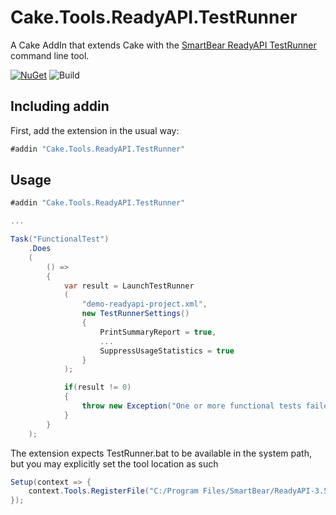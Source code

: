 # Cake.Tools.ReadyAPI.TestRunner

A Cake AddIn that extends Cake with the [SmartBear ReadyAPI TestRunner](https://support.smartbear.com/readyapi/docs/functional/running/automating/cli.html) command line tool.

[![NuGet](https://img.shields.io/nuget/v/Cake.ProtobufTools.svg)](https://www.nuget.org/packages/Cake.Tools.ReadyAPI.TestRunner)
![Build](https://github.com/waxtell/Cake.Tools.ReadyAPI.TestRunner/workflows/Build/badge.svg)

## Including addin
First, add the extension in the usual way:
```c#
#addin "Cake.Tools.ReadyAPI.TestRunner"
```
## Usage

```csharp
#addin "Cake.Tools.ReadyAPI.TestRunner"

...

Task("FunctionalTest")
	.Does
	(
		() =>
		{
            var result = LaunchTestRunner
            (
                "demo-readyapi-project.xml",
                new TestRunnerSettings()
                {
                    PrintSummaryReport = true,
                    ...
                    SuppressUsageStatistics = true
                }
            );

            if(result != 0)
            {
                throw new Exception("One or more functional tests failed!");
            }
		}
	);
```
The extension expects TestRunner.bat to be available in the system path, but you may explicitly set the tool location as such

```csharp
Setup(context => {
    context.Tools.RegisterFile("C:/Program Files/SmartBear/ReadyAPI-3.5.1/bin/testrunner.bat");
});
```
